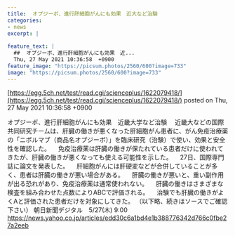 ```yaml
---
title:  オプジーボ、進行肝細胞がんにも効果　近大など治験  
categories:
- news
excerpt: |
  
feature_text: |
  ##  オプジーボ、進行肝細胞がんにも効果　近...
  Thu, 27 May 2021 10:36:58  +0900
feature_image: "https://picsum.photos/2560/600?image=733"
image: "https://picsum.photos/2560/600?image=733"
---
```


[https://egg.5ch.net/test/read.cgi/scienceplus/1622079418/](https://egg.5ch.net/test/read.cgi/scienceplus/1622079418/)
posted on Thu, 27 May 2021 10:36:58  +0900

<!--more-->

オプジーボ、進行肝細胞がんにも効果　近畿大学など治験 　近畿大などの国際共同研究チームは、肝臓の働きが悪くなった肝細胞がん患者に、がん免疫治療薬の「ニボルマブ（商品名オプジーボ）」を臨床研究（治験）で使い、効果と安全性を確認した。 　免疫治療薬は肝臓の働きが保たれている患者だけに使われてきたが、肝臓の働きが悪くなっても使える可能性を示した。 　27日、国際専門誌に論文を発表した。 　肝細胞がんには肝硬変などが合併していることが多く、患者は肝臓の働きが悪い場合がある。 　肝臓の働きが悪いと、重い副作用が出る恐れがあり、免疫治療薬は通常使われない。 　肝臓の働きはさまざまな検査を組み合わせた点数によりABCで評価される。 　治験でも肝臓の働きがよくAと評価された患者だけを対象にしてきた。 （以下略、続きはソースでご確認下さい） 朝日新聞デジタル　5/27(木) 9:00 https://news.yahoo.co.jp/articles/edd30c6a1bd4e1b388776342d766c0fbe27a2eeb
